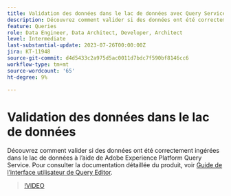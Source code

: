 ```yaml
---
title: Validation des données dans le lac de données avec Query Service
description: Découvrez comment valider si des données ont été correctement ingérées dans le lac de données à l’aide de Adobe Experience Platform Query Service.
feature: Queries
role: Data Engineer, Data Architect, Developer, Architect
level: Intermediate
last-substantial-update: 2023-07-26T00:00:00Z
jira: KT-11948
source-git-commit: d4d5433c2a975d5ac0011d7bdc7f590bf8146cc6
workflow-type: tm+mt
source-wordcount: '65'
ht-degree: 9%

---
```


# Validation des données dans le lac de données

Découvrez comment valider si des données ont été correctement ingérées dans le lac de données à l’aide de Adobe Experience Platform Query Service. Pour consulter la documentation détaillée du produit, voir [Guide de l’interface utilisateur de Query Editor](https://experienceleague.adobe.com/docs/experience-platform/query/home.html?lang=fr).

>[!VIDEO](https://video.tv.adobe.com/v/3416130?learn=on)

